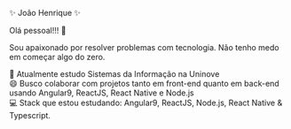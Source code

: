 ✨ João Henrique ✨

Olá pessoal!!! 👋




Sou apaixonado por resolver problemas com tecnologia. Não tenho medo em começar algo do zero.<br>

🚀   Atualmente estudo Sistemas da Informação na Uninove<br>
😄   Busco colaborar com projetos tanto em front-end quanto em back-end usando Angular9, ReactJS, React Native e Node.js<br>
💻   Stack que estou estudando: Angular9, ReactJS, Node.js, React Native & Typescript.<br>


<!--
**iamjoaohenrique/iamjoaohenrique** is a ✨ _special_ ✨ repository because its `README.md` (this file) appears on your GitHub profile.
